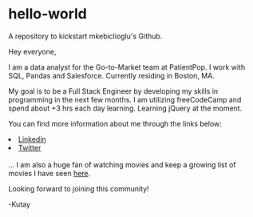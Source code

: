 # hello-world
A repository to kickstart mkebiclioglu's Github.

Hey everyone,

I am a data analyst for the Go-to-Market team at PatientPop. I work with SQL, Pandas and Salesforce. Currently residing in Boston, MA.

My goal is to be a Full Stack Engineer by developing my skills in programming in the next few months. I am utilizing freeCodeCamp and spend about +3 hrs each day learning. Learning jQuery at the moment.

You can find more information about me through the links below:
<li><a href="https://www.linkedin.com/in/mkebiclioglu/" target="_blank">Linkedin</a></li>
<li><a href="https://twitter.com/mkebiclioglu" target="_blank">Twitter</a></li>
<br>
... I am also a huge fan of watching movies and keep a growing list of movies I have seen <a href="https://www.imdb.com/list/ls510607200/" target="_blank">here</a>.

Looking forward to joining this community!

-Kutay
